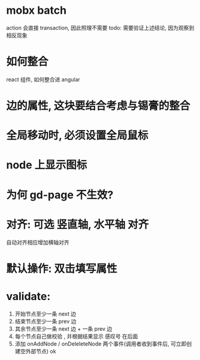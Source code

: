 # mobx batch

action 会直接 transaction, 因此照理不需要
todo: 需要验证上述结论, 因为观察到相反现象

# 如何整合

react 组件, 如何整合进 angular

# 边的属性, 这块要结合考虑与锡膏的整合

# 全局移动时, 必须设置全局鼠标

# node 上显示图标

# 为何 gd-page 不生效?

# 对齐: 可选 竖直轴, 水平轴 对齐

自动对齐相应增加横轴对齐

# 默认操作: 双击填写属性

# validate:

1. 开始节点至少一条 next 边
2. 结束节点至少一条 prev 边
3. 其余节点至少一条 next 边 + 一条 prev 边
4. 每个节点自己做校验 , 并根据结果显示 感叹号 在后面
5. 添加 onAddNode / onDeleleteNode 两个事件(调用者收到事件后, 可立即创建空外部节点) ok
